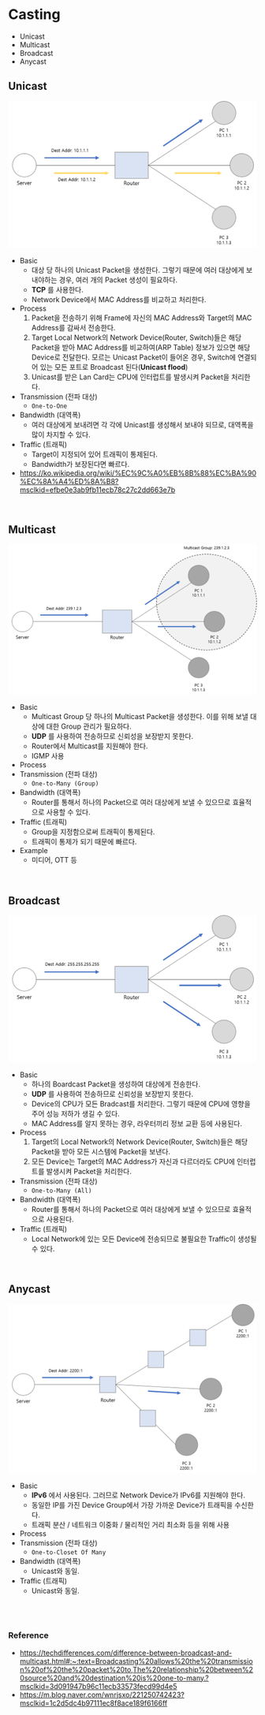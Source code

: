 # Casting
* Unicast
* Multicast
* Broadcast
* Anycast

## Unicast
![Unicast](img/Unicast.png)
* Basic
    * 대상 당 하나의 Unicast Packet을 생성한다. 그렇기 때문에 여러 대상에게 보내야하는 경우, 여러 개의 Packet 생성이 필요하다.
    * __TCP__ 를 사용한다.
    * Network Device에서 MAC Address를 비교하고 처리한다.
* Process
    1) Packet을 전송하기 위해 Frame에 자신의 MAC Address와 Target의 MAC Address를 감싸서 전송한다.
    2) Target Local Network의 Network Device(Router, Switch)들은 해당 Packet을 받아 MAC Address를 비교하여(ARP Table) 정보가 있으면 해당 Device로 전달한다. 모르는 Unicast Packet이 들어온 경우, Switch에 연결되어 있는 모든 포트로 Broadcast 된다(__Unicast flood__)
    4) Unicast를 받은 Lan Card는 CPU에 인터럽트를 발생시켜 Packet을 처리한다.
* Transmission (전파 대상)
    * ```One-to-One```
* Bandwidth (대역폭)
    * 여러 대상에게 보내려면 각 각에 Unicast를 생성해서 보내야 되므로, 대역폭을 많이 차지할 수 있다.
* Traffic (트래픽)
    * Target이 지정되어 있어 트래픽이 통제된다.
    * Bandwidth가 보장된다면 빠르다.
* https://ko.wikipedia.org/wiki/%EC%9C%A0%EB%8B%88%EC%BA%90%EC%8A%A4%ED%8A%B8?msclkid=efbe0e3ab9fb11ecb78c27c2dd663e7b
</br>

## Multicast
![Multicast](img/Multicast.png)
* Basic
    * Multicast Group 당 하나의 Multicast Packet을 생성한다. 이를 위해 보낼 대상에 대한 Group 관리가 필요하다.
    * __UDP__ 를 사용하여 전송하므로 신뢰성을 보장받지 못한다.
    * Router에서 Multicast를 지원해야 한다.
    * IGMP 사용
* Process
* Transmission (전파 대상)
    * ```One-to-Many (Group)```
* Bandwidth (대역폭)
    * Router를 통해서 하나의 Packet으로 여러 대상에게 보낼 수 있으므로 효율적으로 사용할 수 있다.
* Traffic (트래픽)
    * Group을 지정함으로써 트래픽이 통제된다.
    * 트래픽이 통제가 되기 때문에 빠르다.
* Example
    - 미디어, OTT 등
</br>


## Broadcast
![Broadcast](img/Broadcast.png)
* Basic
    * 하나의 Boardcast Packet을 생성하여 대상에게 전송한다.
    * __UDP__ 를 사용하여 전송하므로 신뢰성을 보장받지 못한다.
    * Device의 CPU가 모든 Bradcast를 처리한다. 그렇기 때문에 CPU에 영향을 주어 성능 저하가 생길 수 있다.
    * MAC Address를 알지 못하는 경우, 라우터끼리 정보 교환 등에 사용된다.
* Process
    1) Target의 Local Network의 Network Device(Router, Switch)들은 해당 Packet을 받아 모든 시스템에 Packet을 보낸다.
    2) 모든 Device는 Target의 MAC Address가 자신과 다르더라도 CPU에 인터럽트를 발생시켜 Packet을 처리한다.
* Transmission (전파 대상)
    * ```One-to-Many (All)```
* Bandwidth (대역폭)
    * Router를 통해서 하나의 Packet으로 여러 대상에게 보낼 수 있으므로 효율적으로 사용된다.
* Traffic (트래픽)
    * Local Network에 있는 모든 Device에 전송되므로 불필요한 Traffic이 생성될 수 있다.
</br>


## Anycast
![Anycast](img/Anycast.png)
* Basic
    * __IPv6__ 에서 사용된다. 그러므로 Network Device가 IPv6를 지원해야 한다.
    * 동일한 IP를 가진 Device Group에서 가장 가까운 Device가 트래픽을 수신한다.
    * 트래픽 분산 / 네트워크 이중화 / 물리적인 거리 최소화 등을 위해 사용
* Process
* Transmission (전파 대상)
    * ```One-to-Closet Of Many```
* Bandwidth (대역폭)
    * Unicast와 동일.
* Traffic (트래픽)
    * Unicast와 동일.
</br>
</br>


### Reference
* https://techdifferences.com/difference-between-broadcast-and-multicast.html#:~:text=Broadcasting%20allows%20the%20transmission%20of%20the%20packet%20to,The%20relationship%20between%20source%20and%20destination%20is%20one-to-many.?msclkid=3d091947b96c11ecb33573fecd99d4e5
* https://m.blog.naver.com/wnrjsxo/221250742423?msclkid=1c2d5dc4b97111ec8f8ace189f6166ff